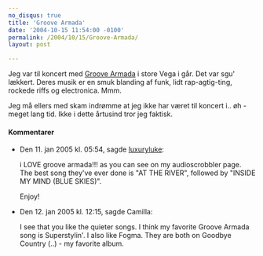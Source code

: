 ```yaml
---
no_disqus: true
title: 'Groove Armada'
date: '2004-10-15 11:54:00 -0100'
permalink: /2004/10/15/Groove-Armada/
layout: post

---
```

Jeg var til koncert med [Groove Armada](http://www.groovearmada.com/) i store Vega i går. Det var sgu' lækkert. Deres musik er en smuk blanding af funk, lidt rap-agtig-ting, rockede riffs og electronica. Mmm.

Jeg må ellers med skam indrømme at jeg ikke har været til koncert i.. øh - meget lang tid. Ikke i dette årtusind tror jeg faktisk.
<div class="vintage-comments">
<h4>Kommentarer </h4>
<ul class="vintage-comments-list"><li>
<p class="comment-meta">Den <time datetime="2005-01-11T17:54:43+01:00">11. jan 2005 kl.  05:54</time>, sagde <a href="http://www.butterlabel.com">luxuryluke</a>:</p>
<p>i LOVE groove armada!!! as you can see on my audioscrobbler page. The best song they've ever done is "AT THE RIVER", followed by "INSIDE MY MIND (BLUE SKIES)".</p>
<p>Enjoy!</p>
</li>

<li>
<p class="comment-meta">Den <time datetime="2005-01-12T12:15:17+01:00">12. jan 2005 kl.  12:15</time>, sagde Camilla:</p>
<p>I see that you like the quieter songs. I think my favorite Groove Armada song is Superstylin'. I also like Fogma. They are both on Goodbye Country (..) - my favorite album.</p>
</li>
</ul>
</div>
